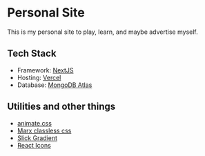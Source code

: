 # Personal Site

This is my personal site to play, learn, and maybe advertise myself. 

## Tech Stack

- Framework: [NextJS](https://nextjs.org/)
- Hosting: [Vercel](https://vercel.com)
- Database: [MongoDB Atlas](https://www.mongodb.com/atlas/database)

## Utilities and other things

- [animate.css](https://animate.style/)
- [Marx classless css](https://mblode.github.io/marx/)
- [Slick Gradient](https://slick-gradient.vercel.app/?ref=producthunt)
- [React Icons](https://react-icons.github.io/react-icons/)
